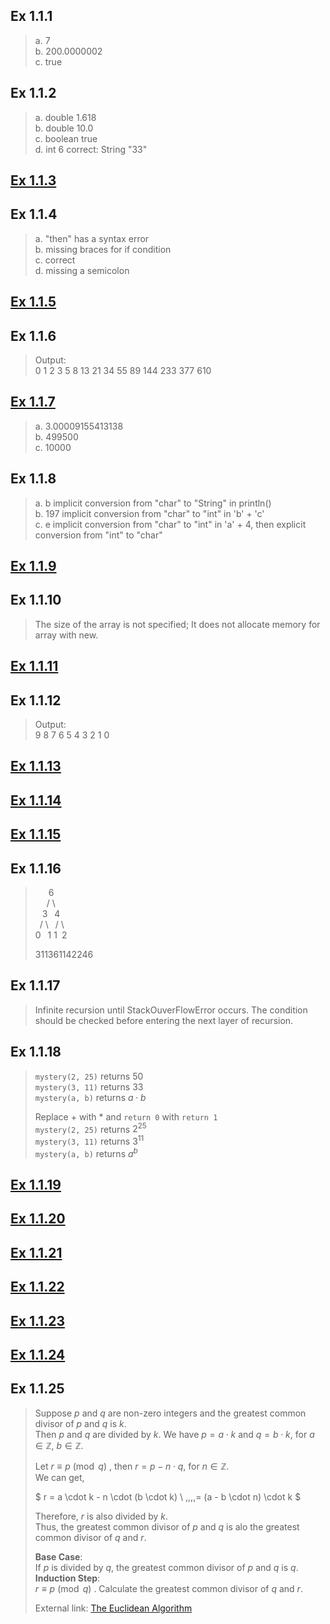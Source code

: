 ## Ex 1.1.1
>a. 7  
>b. 200.0000002  
>c. true

## Ex 1.1.2
>a. double 1.618  
>b. double 10.0  
>c. boolean true  
>d. int 6    correct: String "33"

## [Ex 1.1.3](Ex1_1_03.java)

## Ex 1.1.4
>a. "then" has a syntax error  
>b. missing braces for if condition  
>c. correct  
>d. missing a semicolon

## [Ex 1.1.5](Ex1_1_05.java)

## Ex 1.1.6
>Output:  
>0 1 2 3 5 8 13 21 34 55 89 144 233 377 610

## [Ex 1.1.7](Ex1_1_7.java)
>a. 3.00009155413138  
>b. 499500  
>c. 10000

## Ex 1.1.8
>a. b    implicit conversion from "char" to "String" in println()  
>b. 197  implicit conversion from "char" to "int" in 'b' + 'c'  
>c. e    implicit conversion from "char" to "int" in 'a' + 4, then explicit conversion from "int" to "char"

## [Ex 1.1.9](Ex1_1_09.java)

## Ex 1.1.10
>The size of the array is not specified; It does not allocate memory for array with new.

## [Ex 1.1.11](Ex1_1_11.java)

## Ex 1.1.12
>Output:  
>9 8 7 6 5 4 3 2 1 0

## [Ex 1.1.13](Ex1_1_13.java)

## [Ex 1.1.14](Ex1_1_14.java)

## [Ex 1.1.15](Ex1_1_15.java)

## Ex 1.1.16
>&ensp;&ensp;&ensp;6  
>&ensp;&ensp;&nbsp;/ \  
>&ensp;&nbsp;3&ensp;&nbsp;4  
>&ensp;/&nbsp;\ &ensp;/&nbsp;\  
> 0&ensp;&nbsp;1 1&ensp;2
>
>311361142246

## Ex 1.1.17
>Infinite recursion until StackOuverFlowError occurs.
>The condition should be checked before entering the next layer of recursion.

## Ex 1.1.18
>``mystery(2, 25)`` returns $50$  
>``mystery(3, 11)`` returns $33$  
>``mystery(a, b)`` returns $a \cdot b$
>
>Replace $+$ with $*$ and ``return 0`` with ``return 1``  
>``mystery(2, 25)`` returns $2^{25}$  
>``mystery(3, 11)`` returns $3^{11}$  
>``mystery(a, b)`` returns $a^b$  

## [Ex 1.1.19](Ex1_1_19.java)

## [Ex 1.1.20](Ex1_1_20.java)

## [Ex 1.1.21](Ex1_1_21.java)

## [Ex 1.1.22](Ex1_1_22.java)

## [Ex 1.1.23](Ex1_1_23.java)

## [Ex 1.1.24](Ex1_1_24.java)


## Ex 1.1.25
>Suppose $p$ and $q$ are non-zero integers and the greatest common divisor of $p$ and $q$ is $k$.  
>Then $p$ and $q$ are divided by $k$. We have $p = a \cdot k$ and $q = b \cdot k$, for $a \in\mathbb{Z}$, $b \in\mathbb{Z}$.  
>
>Let $r \equiv p \pmod q$ , then $r = p - n \cdot q$, for $n \in\mathbb{Z}$.  
>We can get,
>
>$
r = a \cdot k - n \cdot (b \cdot k) \\
\,\,\,\,= (a - b \cdot n) \cdot k
$
>
>Therefore, $r$ is also divided by $k$.  
>Thus, the greatest common divisor of $p$ and $q$ is alo the greatest common divisor of $q$ and $r$.
>
>**Base Case**:  
>If $p$ is divided by $q$, the greatest common divisor of $p$ and $q$ is $q$.  
>**Induction Step**:  
>$r \equiv p \pmod q$ . Calculate the greatest common divisor of $q$ and $r$.
>
>External link: [The Euclidean Algorithm](https://www.whitman.edu/mathematics/higher_math_online/section03.03.html)
